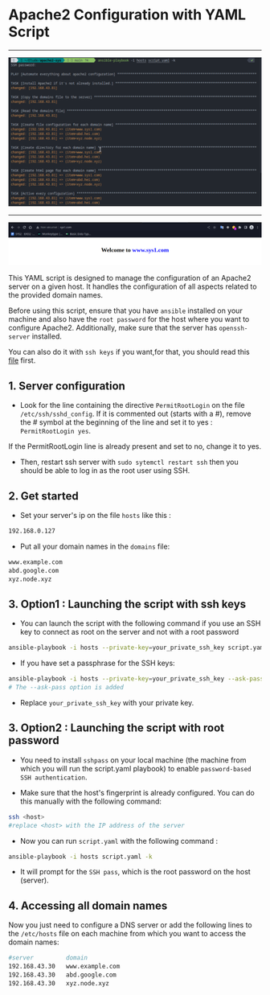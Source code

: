 # **Apache2 Configuration with YAML Script**

---

![Result](/img/result.png "result")

---

![sys1Websites](/img/sys1.png "sys1")


This YAML script is designed to manage the configuration of an Apache2 server on a given host. It handles the configuration of all aspects related to the provided domain names.

Before using this script, ensure that you have `ansible` installed on your machine and also have the `root password` for the host where you want to configure Apache2. Additionally, make sure that the server has `openssh-server` installed.

You can also do it with `ssh keys` if you want,for that, you should read this [file](./ssh_key.md) first. 

## 1. Server configuration

- Look for the line containing the directive `PermitRootLogin` on the file `/etc/ssh/sshd_config`. If it is commented out (starts with a #), remove the # symbol at the beginning of the line and set it to yes : `PermitRootLogin yes`.

If the PermitRootLogin line is already present and set to no, change it to yes.

- Then, restart ssh server with `sudo sytemctl restart ssh` then you should be able to log in as the root user using SSH.

## 2. Get started 

- Set your server's ip on the file `hosts` like this :

```sh
192.168.0.127
``` 
- Put all your domain names in the `domains` file:

```sh
www.example.com
abd.google.com
xyz.node.xyz
``` 

## 3. Option1 :  Launching the script with ssh keys

- You can launch the script with the following command if you use an SSH key to connect as root on the server and not with a root password

```sh
ansible-playbook -i hosts --private-key=your_private_ssh_key script.yaml
```
- If you have set a passphrase for the SSH keys:

```sh
ansible-playbook -i hosts --private-key=your_private_ssh_key --ask-pass script.yaml
# The --ask-pass option is added
```

- Replace `your_private_ssh_key` with your private key.

## 3. Option2 : Launching the script with root password

- You need to install `sshpass` on your local machine (the machine from which you will run the script.yaml playbook) to enable `password-based SSH authentication`.

- Make sure that the host's fingerprint is already configured. You can do this manually with the following command:

```sh
ssh <host>
#replace <host> with the IP address of the server
```

- Now you can run `script.yaml` with the following command :

```sh
ansible-playbook -i hosts script.yaml -k
```

- It will prompt for the `SSH pass`, which is the root password on the host (server).

## 4. Accessing all domain names

Now you just need to configure a DNS server or add the following lines to the `/etc/hosts` file on each machine from which you want to access the domain names:

```sh
#server         domain
192.168.43.30   www.example.com
192.168.43.30   abd.google.com
192.168.43.30   xyz.node.xyz
```
